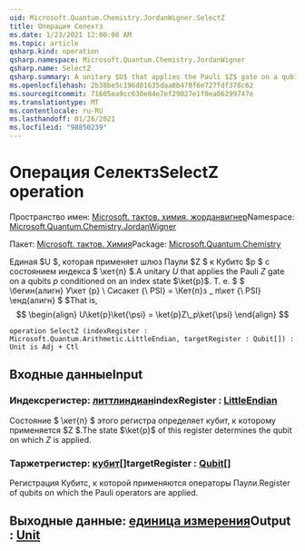 ```yaml
---
uid: Microsoft.Quantum.Chemistry.JordanWigner.SelectZ
title: Операция Селектз
ms.date: 1/23/2021 12:00:00 AM
ms.topic: article
qsharp.kind: operation
qsharp.namespace: Microsoft.Quantum.Chemistry.JordanWigner
qsharp.name: SelectZ
qsharp.summary: A unitary $U$ that applies the Pauli $Z$ gate on a qubits $p$ conditioned on an index state $\ket{p}$. That is, $$ \begin{align} U\ket{p}\ket{\psi} = \ket{p}Z\_p\ket{\psi} \end{align} $$
ms.openlocfilehash: 2b38be5c196d81635daa8b478f6e727fdf378c62
ms.sourcegitcommit: 71605ea9cc630e84e7ef29027e1f0ea06299747e
ms.translationtype: MT
ms.contentlocale: ru-RU
ms.lasthandoff: 01/26/2021
ms.locfileid: "98850239"
---
```

# <a name="selectz-operation"></a><span data-ttu-id="5cd98-102">Операция Селектз</span><span class="sxs-lookup"><span data-stu-id="5cd98-102">SelectZ operation</span></span>

<span data-ttu-id="5cd98-103">Пространство имен: [Microsoft. тактов. химия. жорданвигнер](xref:Microsoft.Quantum.Chemistry.JordanWigner)</span><span class="sxs-lookup"><span data-stu-id="5cd98-103">Namespace: [Microsoft.Quantum.Chemistry.JordanWigner](xref:Microsoft.Quantum.Chemistry.JordanWigner)</span></span>

<span data-ttu-id="5cd98-104">Пакет: [Microsoft. тактов. Химия](https://nuget.org/packages/Microsoft.Quantum.Chemistry)</span><span class="sxs-lookup"><span data-stu-id="5cd98-104">Package: [Microsoft.Quantum.Chemistry](https://nuget.org/packages/Microsoft.Quantum.Chemistry)</span></span>


<span data-ttu-id="5cd98-105">Единая $U $, которая применяет шлюз Паули $Z $ к Кубитс $p $ с состоянием индекса $ \кет{п} $.</span><span class="sxs-lookup"><span data-stu-id="5cd98-105">A unitary $U$ that applies the Pauli $Z$ gate on a qubits $p$ conditioned on an index state $\ket{p}$.</span></span> <span data-ttu-id="5cd98-106">Т. е. $ $ \бегин{алигн} У\кет {p} \ Сисакет {\ PSI} = \Кет{п}з \_ п\кет {\ PSI} \енд{алигн} $ $</span><span class="sxs-lookup"><span data-stu-id="5cd98-106">That is, $$ \begin{align} U\ket{p}\ket{\psi} = \ket{p}Z\_p\ket{\psi} \end{align} $$</span></span>

```qsharp
operation SelectZ (indexRegister : Microsoft.Quantum.Arithmetic.LittleEndian, targetRegister : Qubit[]) : Unit is Adj + Ctl
```


## <a name="input"></a><span data-ttu-id="5cd98-107">Входные данные</span><span class="sxs-lookup"><span data-stu-id="5cd98-107">Input</span></span>

### <a name="indexregister--littleendian"></a><span data-ttu-id="5cd98-108">Индексрегистер: [литтлиндиан](xref:Microsoft.Quantum.Arithmetic.LittleEndian)</span><span class="sxs-lookup"><span data-stu-id="5cd98-108">indexRegister : [LittleEndian](xref:Microsoft.Quantum.Arithmetic.LittleEndian)</span></span>

<span data-ttu-id="5cd98-109">Состояние $ \кет{п} $ этого регистра определяет кубит, к которому применяется $Z $.</span><span class="sxs-lookup"><span data-stu-id="5cd98-109">The state $\ket{p}$ of this register determines the qubit on which $Z$ is applied.</span></span>


### <a name="targetregister--qubit"></a><span data-ttu-id="5cd98-110">Таржетрегистер: [кубит](xref:microsoft.quantum.lang-ref.qubit)[]</span><span class="sxs-lookup"><span data-stu-id="5cd98-110">targetRegister : [Qubit](xref:microsoft.quantum.lang-ref.qubit)[]</span></span>

<span data-ttu-id="5cd98-111">Регистрация Кубитс, к которой применяются операторы Паули.</span><span class="sxs-lookup"><span data-stu-id="5cd98-111">Register of qubits on which the Pauli operators are applied.</span></span>



## <a name="output--unit"></a><span data-ttu-id="5cd98-112">Выходные данные: [единица измерения](xref:microsoft.quantum.lang-ref.unit)</span><span class="sxs-lookup"><span data-stu-id="5cd98-112">Output : [Unit](xref:microsoft.quantum.lang-ref.unit)</span></span>

